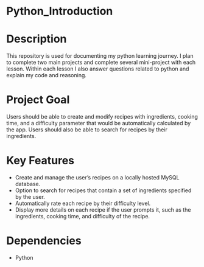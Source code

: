 # Python_Introduction

# Description
This repository is used for documenting my python learning journey. I plan to complete two main projects and complete several mini-project with each lesson. Within each lesson I also answer questions related to python and explain my code and reasoning.

# Project Goal
Users should be able to create and modify recipes with ingredients, cooking time, and a difficulty
parameter that would be automatically calculated by the app. Users should also be able to search for
recipes by their ingredients.

# Key Features
- Create and manage the user’s recipes on a locally hosted MySQL database.
- Option to search for recipes that contain a set of ingredients specified by the user.
- Automatically rate each recipe by their difficulty level.
- Display more details on each recipe if the user prompts it, such as the ingredients, cooking time,
and difficulty of the recipe.

# Dependencies
- Python
